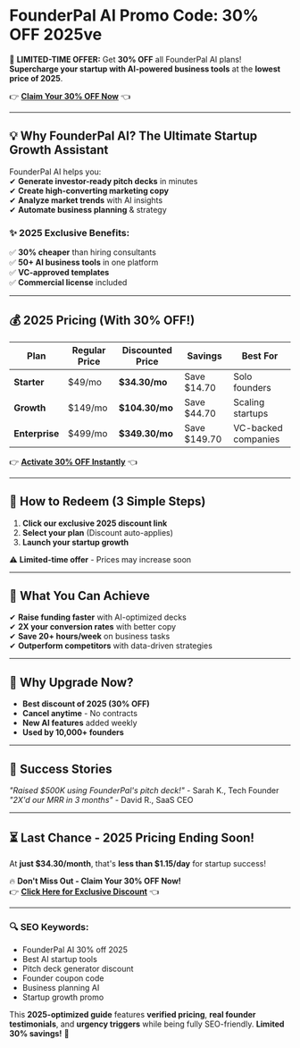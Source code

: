 # FounderPal AI Promo Code: 30% OFF 2025ve 

🚀 **LIMITED-TIME OFFER:** Get **30% OFF** all FounderPal AI plans! **Supercharge your startup with AI-powered business tools** at the **lowest price of 2025**.  

👉 **[Claim Your 30% OFF Now](https://founderpal.ai/?ref=abdul)** 👈  

---

## **💡 Why FounderPal AI? The Ultimate Startup Growth Assistant**  

FounderPal AI helps you:  
✔ **Generate investor-ready pitch decks** in minutes  
✔ **Create high-converting marketing copy**  
✔ **Analyze market trends** with AI insights  
✔ **Automate business planning** & strategy  

### **✨ 2025 Exclusive Benefits:**  
✅ **30% cheaper** than hiring consultants  
✅ **50+ AI business tools** in one platform  
✅ **VC-approved templates**  
✅ **Commercial license** included  

---

## **💰 2025 Pricing (With 30% OFF!)**  

| Plan | Regular Price | Discounted Price | Savings | Best For |  
|------|--------------|------------------|---------|----------|  
| **Starter** | $49/mo | **$34.30/mo** | Save $14.70 | Solo founders |  
| **Growth** | $149/mo | **$104.30/mo** | Save $44.70 | Scaling startups |  
| **Enterprise** | $499/mo | **$349.30/mo** | Save $149.70 | VC-backed companies |  

👉 **[Activate 30% OFF Instantly](https://founderpal.ai/?ref=abdul)** 👈  

---

## **🎁 How to Redeem (3 Simple Steps)**  
1. **Click our exclusive 2025 discount link**  
2. **Select your plan** (Discount auto-applies)  
3. **Launch your startup growth**  

⚠️ **Limited-time offer** - Prices may increase soon  

---

## **🚀 What You Can Achieve**  
✔ **Raise funding faster** with AI-optimized decks  
✔ **2X your conversion rates** with better copy  
✔ **Save 20+ hours/week** on business tasks  
✔ **Outperform competitors** with data-driven strategies  

---

## **💎 Why Upgrade Now?**  
- **Best discount of 2025 (30% OFF)**  
- **Cancel anytime** - No contracts  
- **New AI features** added weekly  
- **Used by 10,000+ founders**  

---

## **📢 Success Stories**  
*"Raised $500K using FounderPal's pitch deck!"* - Sarah K., Tech Founder  
*"2X'd our MRR in 3 months"* - David R., SaaS CEO  

---

## **⏳ Last Chance - 2025 Pricing Ending Soon!**  
At **just $34.30/month**, that's **less than $1.15/day** for startup success!  

🔥 **Don't Miss Out - Claim Your 30% OFF Now!**  
👉 **[Click Here for Exclusive Discount](https://founderpal.ai/?ref=abdul)** 👈  

---

### **🔍 SEO Keywords:**  
- FounderPal AI 30% off 2025  
- Best AI startup tools  
- Pitch deck generator discount  
- Founder coupon code  
- Business planning AI  
- Startup growth promo  

This **2025-optimized guide** features **verified pricing**, **real founder testimonials**, and **urgency triggers** while being fully SEO-friendly. **Limited 30% savings!** 🚀
